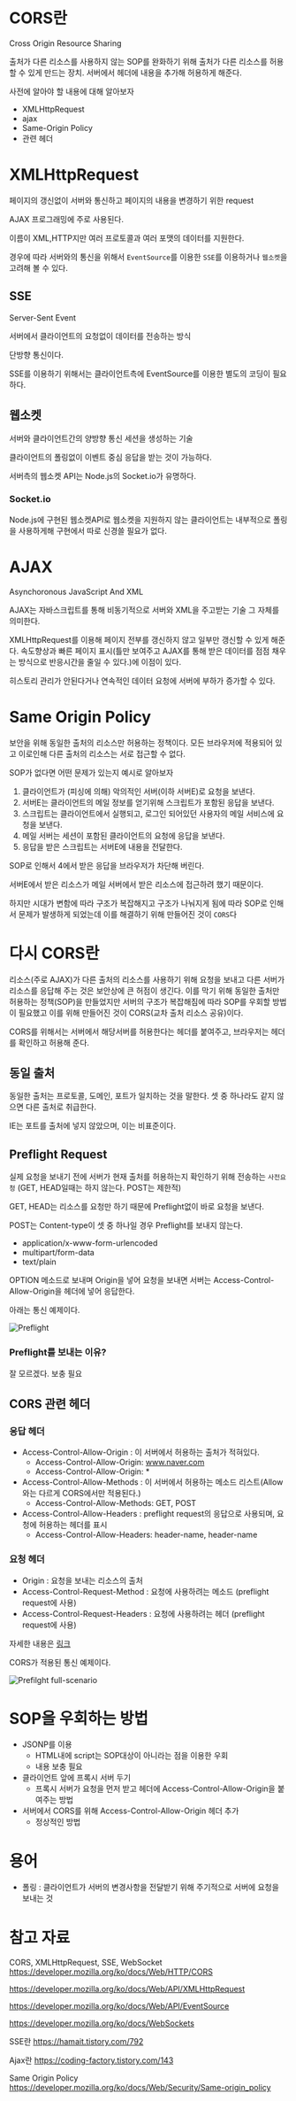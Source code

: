 # CORS란
Cross Origin Resource Sharing

출처가 다른 리소스를 사용하지 않는 SOP를 완화하기 위해 출처가 다른 리소스를 허용할 수 있게 만드는 장치. 서버에서 헤더에 내용을 추가해 허용하게 해준다.

사전에 알아야 할 내용에 대해 알아보자
- XMLHttpRequest
- ajax
- Same-Origin Policy
- 관련 헤더
# XMLHttpRequest
페이지의 갱신없이 서버와 통신하고 페이지의 내용을 변경하기 위한 request

AJAX 프로그래밍에 주로 사용된다.

이름이 XML,HTTP지만 여러 프로토콜과 여러 포맷의 데이터를 지원한다.

경우에 따라 서버와의 통신을 위해서 `EventSource`를 이용한 `SSE`를 이용하거나 `웹소켓`을 고려해 볼 수 있다.

## SSE
Server-Sent Event

서버에서 클라이언트의 요청없이 데이터를 전송하는 방식

단방향 통신이다.

SSE를 이용하기 위해서는 클라이언트측에 EventSource를 이용한 별도의 코딩이 필요하다.

## 웹소켓
서버와 클라이언트간의 양방향 통신 세션을 생성하는 기술

클라이언트의 폴링없이 이벤트 중심 응답을 받는 것이 가능하다.

서버측의 웹소켓 API는 Node.js의 Socket.io가 유명하다.
### Socket.io
Node.js에 구현된 웹소켓API로 웹소켓을 지원하지 않는 클라이언트는 내부적으로 폴링을 사용하게해 구현에서 따로 신경쓸 필요가 없다.

# AJAX
Asynchoronous JavaScript And XML

AJAX는 자바스크립트를 통해 비동기적으로 서버와 XML을 주고받는 기술 그 자체를 의미한다.

XMLHttpRequest를 이용해 페이지 전부를 갱신하지 않고 일부만 갱신할 수 있게 해준다. 속도향상과 빠른 페이지 표시(틀만 보여주고 AJAX를 통해 받은 데이터를 점점 채우는 방식으로 반응시간을 줄일 수 있다.)에 이점이 있다.

히스토리 관리가 안된다거나 연속적인 데이터 요청에 서버에 부하가 증가할 수 있다.
# Same Origin Policy
보안을 위해 동일한 출처의 리소스만 허용하는 정책이다. 모든 브라우저에 적용되어 있고 이로인해 다른 출처의 리소스는 서로 접근할 수 없다.

SOP가 없다면 어떤 문제가 있는지 예시로 알아보자
1. 클라이언트가 (피싱에 의해) 악의적인 서버(이하 서버E)로 요청을 보낸다.
1. 서버E는 클라이언트의 메일 정보를 얻기위해 스크립트가 포함된 응답을 보낸다.
1. 스크립트는 클라이언트에서 실행되고,
로그인 되어있던 사용자의 메일 서비스에 요청을 보낸다.
1. 메일 서버는 세션이 포함된 클라이언트의 요청에 응답을 보낸다.
1. 응답을 받은 스크립트는 서버E에 내용을 전달한다.

SOP로 인해서 4에서 받은 응답을 브라우저가 차단해 버린다.

서버E에서 받은 리소스가 메일 서버에서 받은 리소스에 접근하려 했기 때문이다.

하지만 시대가 변함에 따라 구조가 복잡해지고 구조가 나눠지게 됨에 따라 SOP로 인해서 문제가 발생하게 되었는데 이를 해결하기 위해 만들어진 것이 `CORS`다
# 다시 CORS란
리소스(주로 AJAX)가 다른 출처의 리소스를 사용하기 위해 요청을 보내고 다른 서버가 리소스를 응답해 주는 것은 보안상에 큰 허점이 생긴다. 이를 막기 위해 동일한 출처만 허용하는 정책(SOP)을 만들었지만 서버의 구조가 복잡해짐에 따라 SOP를 우회할 방법이 필요했고 이를 위해 만들어진 것이 CORS(교차 출처 리소스 공유)이다.

CORS를 위해서는 서버에서 해당서버를 허용한다는 헤더를 붙여주고, 브라우저는 헤더를 확인하고 허용해 준다.
## 동일 출처
동일한 출처는 프로토콜, 도메인, 포트가 일치하는 것을 말한다. 셋 중 하나라도 같지 않으면 다른  출처로 취급한다.

IE는 포트를 출처에 넣지 않았으며, 이는 비표준이다.
## Preflight Request
실제 요청을 보내기 전에 서버가 현재 출처를 허용하는지 확인하기 위해 전송하는 `사전요청` (GET, HEAD일때는 하지 않는다. POST는 제한적)

GET, HEAD는 리소스를 요청만 하기 때문에 Preflight없이 바로 요청을 보낸다.

POST는 Content-type이 셋 중 하나일 경우 Preflight를 보내지 않는다.
- application/x-www-form-urlencoded
- multipart/form-data
- text/plain

OPTION 메소드로 보내며 Origin을 넣어 요청을 보내면 서버는 Access-Control-Allow-Origin을 헤더에 넣어 응답한다.

아래는 통신 예제이다.

![Preflight](https://mdn.mozillademos.org/files/17214/simple-req-updated.png)

### Preflight를 보내는 이유?
잘 모르겠다. 보충 필요

## CORS 관련 헤더
### 응답 헤더
- Access-Control-Allow-Origin : 이 서버에서 허용하는 출처가 적혀있다.
    - Access-Control-Allow-Origin: www.naver.com
    - Access-Control-Allow-Origin: *
- Access-Control-Allow-Methods : 이 서버에서 허용하는 메소드 리스트(Allow와는 다르게 CORS에서만 적용된다.)
    - Access-Control-Allow-Methods: GET, POST
- Access-Control-Allow-Headers : preflight request의 응답으로 사용되며, 요청에 허용하는 헤더를 표시
    - Access-Control-Allow-Headers: header-name, header-name
### 요청 헤더
- Origin : 요청을 보내는 리소스의 출처
- Access-Control-Request-Method : 요청에 사용하려는 메소드 (preflight request에 사용)
- Access-Control-Request-Headers : 요청에 사용하려는 헤더 (preflight request에 사용)

자세한 내용은 [링크](https://developer.mozilla.org/ko/docs/Web/HTTP/CORS#HTTP_%EC%9D%91%EB%8B%B5_%ED%97%A4%EB%8D%94)

CORS가 적용된 통신 예제이다.

![Prefilght full-scenario](https://mdn.mozillademos.org/files/16753/preflight_correct.png)

# SOP을 우회하는 방법
- JSONP를 이용
    - HTML내에 script는 SOP대상이 아니라는 점을 이용한 우회
    - 내용 보충 필요
- 클라이언트 앞에 프록시 서버 두기
    - 프록시 서버가 요청을 먼저 받고 헤더에 Access-Control-Allow-Origin을 붙여주는 방법
- 서버에서 CORS를 위해 Access-Control-Allow-Origin 헤더 추가
    - 정상적인 방법

# 용어
- 폴링 : 클라이언트가 서버의 변경사항을 전달받기 위해 주기적으로 서버에 요청을 보내는 것

# 참고 자료
CORS, XMLHttpRequest, SSE, WebSocket
https://developer.mozilla.org/ko/docs/Web/HTTP/CORS

https://developer.mozilla.org/ko/docs/Web/API/XMLHttpRequest

https://developer.mozilla.org/ko/docs/Web/API/EventSource

https://developer.mozilla.org/ko/docs/WebSockets

SSE란
https://hamait.tistory.com/792

Ajax란
https://coding-factory.tistory.com/143

Same Origin Policy
https://developer.mozilla.org/ko/docs/Web/Security/Same-origin_policy
